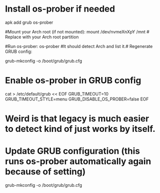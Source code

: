 # Install os-prober if needed
apk add grub os-prober

#Mount your Arch root (if not mounted):
mount /dev/nvmeXnXpY /mnt  # Replace with your Arch root partition

#Run os-prober:
os-prober
#It should detect Arch and list it.# Regenerate GRUB config:

grub-mkconfig -o /boot/grub/grub.cfg

# Enable os-prober in GRUB config
cat > /etc/default/grub << EOF
GRUB_TIMEOUT=10
GRUB_TIMEOUT_STYLE=menu
GRUB_DISABLE_OS_PROBER=false
EOF

# Weird is that legacy is much easier to detect kind of just works by itself. 
# Update GRUB configuration (this runs os-prober automatically again because of setting)
grub-mkconfig -o /boot/grub/grub.cfg
